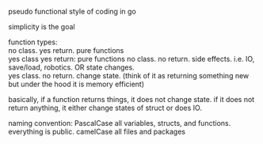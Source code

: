 pseudo functional style of coding in go  

simplicity is the goal  

function types:  
no class. yes return. pure functions  
yes class yes return: pure functions
no class. no return. side effects. i.e. IO, save/load, robotics. OR state changes.  
yes class. no return. change state. (think of it as returning something new but under the hood it is memory efficient)  

basically, if a function returns things, it does not change state. if it does not return anything, it either change states of struct or does IO. 

naming convention:
PascalCase all variables, structs, and functions. everything is public.
camelCase all files and packages